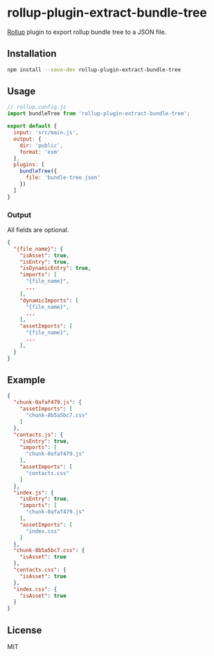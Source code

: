 # rollup-plugin-extract-bundle-tree

[Rollup](https://github.com/rollup/rollup) plugin to export rollup bundle tree to a JSON file.

## Installation

```bash
npm install --save-dev rollup-plugin-extract-bundle-tree
```

## Usage

```js
// rollup.config.js
import bundleTree from 'rollup-plugin-extract-bundle-tree';

export default {
  input: 'src/main.js',
  output: {
    dir: 'public',
    format: 'esm'
  },
  plugins: [
    bundleTree({
      file: 'bundle-tree.json'
    })
  ]
}
```

### Output
All fields are optional.
```json
{
  "{file_name}": {
    "isAsset": true,
    "isEntry": true,
    "isDynamicEntry": true,
    "imports": [
      "{file_name}",
      ...
    ],
    "dynamicImports": [
      "{file_name}",
      ...
    ],
    "assetImports": [
      "{file_name}",
      ...
    ],
  }
}
```

## Example
```json
{
  "chunk-0afaf479.js": {
    "assetImports": [
      "chunk-8b5a5bc7.css"
    ]
  },
  "contacts.js": {
    "isEntry": true,
    "imports": [
      "chunk-0afaf479.js"
    ],
    "assetImports": [
      "contacts.css"
    ]
  },
  "index.js": {
    "isEntry": true,
    "imports": [
      "chunk-0afaf479.js"
    ],
    "assetImports": [
      "index.css"
    ]
  },
  "chunk-8b5a5bc7.css": {
    "isAsset": true
  },
  "contacts.css": {
    "isAsset": true
  },
  "index.css": {
    "isAsset": true
  }
}
```

## License

MIT
